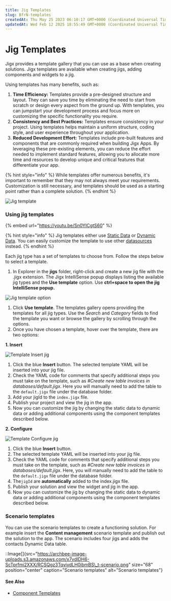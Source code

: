 ```yaml
---
title: Jig Templates
slug: BfrN-templates
createdAt: Thu May 25 2023 06:10:17 GMT+0000 (Coordinated Universal Time)
updatedAt: Wed Feb 12 2025 18:55:49 GMT+0000 (Coordinated Universal Time)
---
```


# Jig Templates

Jigx provides a template gallery that you can use as a base when creating solutions. Jigx templates are available when creating jigs, adding components and widgets to a jig.

Using templates has many benefits, such as:

1. **Time Efficiency:** Templates provide a pre-designed structure and layout. They can save you time by eliminating the need to start from scratch or design every aspect from the ground up. With templates, you can jumpstart your development process and focus more on customizing the specific functionality you require.
2. **Consistency and Best Practices:** Templates ensure consistency in your project. Using templates helps maintain a uniform structure, coding style, and user experience throughout your application.
3. **Reduced Development Effort:** Templates include pre-built features and components that are commonly required when building Jigx Apps. By leveraging these pre-existing elements, you can reduce the effort needed to implement standard features, allowing you to allocate more time and resources to develop unique and critical features that differentiate your app.

{% hint style="info" %}
While templates offer numerous benefits, it's important to remember that they may not always meet your requirements. Customization is still necessary, and templates should be used as a starting point rather than a complete solution.
{% endhint %}

![Jig template](https://archbee-image-uploads.s3.amazonaws.com/x7vdIDH6-ScTprfmi2XXX/X_s4ibsAS55I6mPhDPISi_templatejig.png)

### Using jig templates

{% embed url="https://youtu.be/Sn0YICgtS60" %}

{% hint style="info" %}
Jig templates either use [Static Data](https://docs.jigx.com/examples/static) or [Dynamic Data](../../data/data-providers/dynamic-data/dynamic-data.md). You can easily customize the template to use other [datasources](../../../administration/solutions/data.md) instead.&#x20;
{% endhint %}

Each jig type has a set of templates to choose from. Follow the steps below to select a template.

1. In Explorer in the **jigs** folder, right-click and create a new jig file with the .jigx extension. The Jigx IntelliSense popup displays listing the available jig types and the **Use template** option. Use **ctrl+space to open the jig IntelliSense popup.**

![Jig template option](https://archbee-image-uploads.s3.amazonaws.com/x7vdIDH6-ScTprfmi2XXX/GoeoJRsy4pw59kUTSl5Tv_templatesjigcode.png)

1. Click **Use template**. The templates gallery opens providing the templates for all jig types. Use the _Search_ and _Category_ fields to find the template you want or browse the gallery by scrolling through the options.
2. Once you have chosen a template, hover over the template, there are two options:

**1. Insert**

![Template Insert jig](https://archbee-image-uploads.s3.amazonaws.com/x7vdIDH6-ScTprfmi2XXX/G9FpoCJ94Zfim3LcYjnZd_t-insert.gif)

1. Click the blue **Insert** button. The selected template YAML will be inserted into your jig file.
2. Check the YAML code for comments that specify additional steps you must take on the template, such as _#Create new table invoices in databases/default.jigx_. Here you will manually need to add the table to the `default.jigx` file under the database folder.
3. Add your jigId to the `index.jigx` file.
4. Publish your project and view the jig in the app.
5. Now you can customize the jig by changing the static data to dynamic data or adding additional components using the component templates described below.

**2. Configure**

![Template Configure jig](https://archbee-image-uploads.s3.amazonaws.com/x7vdIDH6-ScTprfmi2XXX/yD3-Ltvoz-MPpTWaSml9v_t-configure.gif)

1. Click the blue **Insert** button.
2. The selected template YAML will be inserted into your jig file.
3. Check the YAML code for comments that specify additional steps you must take on the template, such as _#Create new table invoices in databases/default.jigx_. Here, you will manually need to add the table to the `default.jigx` file under the database folder.
4. The`jigId` are **automatically** added to the index.jigx file.
5. Publish your solution and view the widget and jig in the app.
6. Now you can customize the jig by changing the static data to dynamic data or adding additional components using the component templates described below.

### Scenario templates

You can use the scenario templates to create a functioning solution. For example insert the **Content management** scenario template and publish out the solution to the app. The scenario includes four jigs and adds the contacts Dynamic Data table.

::Image\[]{src="https://archbee-image-uploads.s3.amazonaws.com/x7vdIDH6-ScTprfmi2XXX/RCSQgz3TqyiydLH0ibmBS\_t-scenario.png" size="68" position="center" caption="Scenario templates" alt="Scenario templates"}

#### See Also

* [Component Templates](../components-_controls_/component-templates.md)
